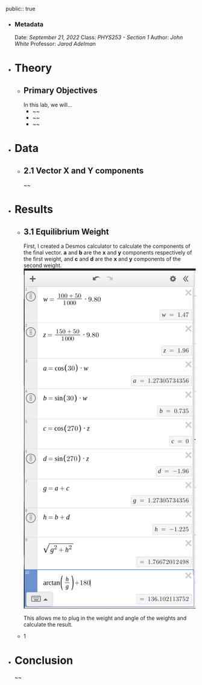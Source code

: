 public:: true

- ### Metadata
  Date: *September 21, 2022*
  Class: *PHYS253 - Section 1*
  Author: *John White*
  Professor: *Jarod Adelman*
- # Theory
	- ## Primary Objectives
	  In this lab, we will...
	  * ~~
	  * ~~
	  * ~~
- # Data
	- ## 2.1 Vector X and Y components
	  ~~
- # Results
	- ## 3.1 Equilibrium Weight
	  First, I created a Desmos calculator to calculate the components of the final vector. **a** and **b** are the **x** and **y** components respectively of the first weight, and **c** and **d** are the **x** and **y** components of the second weight.
	  ![image.png](../assets/image_1696277462627_0.png)
	  
	  This allows me to plug in the weight and angle of the weights and calculate the result.
	- 1
- # Conclusion
  ~~